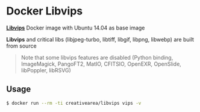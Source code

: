# Docker Libvips

**[Libvips](https://github.com/jcupitt/libvips)** Docker image with Ubuntu 14.04 as base image

**Libvips** and critical libs (libjpeg-turbo, libtiff, libgif, libpng, libwebp) are built from source

> Note that some libvips features are disabled (Python binding, ImageMagick, PangoFT2, MatIO, CFITSIO, OpenEXR, OpenSlide, libPoppler, libRSVG)

## Usage

```bash
$ docker run --rm -ti creativearea/libvips vips -v
```
